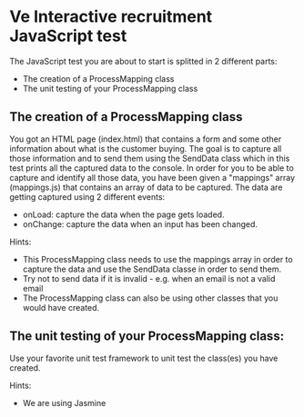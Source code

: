 # Ve Interactive recruitment JavaScript test

The JavaScript test you are about to start is splitted in 2 different parts:
* The creation of a ProcessMapping class
* The unit testing of your ProcessMapping class

## The creation of a ProcessMapping class

You got an HTML page (index.html) that contains a form and some other information about what is the customer buying.
The goal is to capture all those information and to send them using the SendData class which in this test prints all the captured data to the console.
In order for you to be able to capture and identify all those data, you have been given a "mappings" array (mappings.js) that contains an array of data to be captured.
The data are getting captured using 2 different events:
  * onLoad: capture the data when the page gets loaded.
  * onChange: capture the data when an input has been changed.

Hints:
  * This ProcessMapping class needs to use the mappings array in order to capture the data and use the SendData classe in order to send them.
  * Try not to send data if it is invalid - e.g. when an email is not a valid email
  * The ProcessMapping class can also be using other classes that you would have created.


## The unit testing of your ProcessMapping class:

Use your favorite unit test framework to unit test the class(es) you have created.

Hints:
  * We are using Jasmine